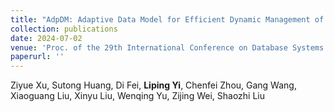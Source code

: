 ```yaml
--- 
title: "AdpDM: Adaptive Data Model for Efficient Dynamic Management of Large-Scale High-Cardinality Time-Series Databases" 
collection: publications 
date: 2024-07-02
venue: 'Proc. of the 29th International Conference on Database Systems for Advanced Applications (DASFAA), CCF-B' 
paperurl: '' 
--- 
```

Ziyue Xu, Sutong Huang, Di Fei, **Liping Yi**, Chenfei Zhou, Gang Wang, Xiaoguang Liu, Xinyu Liu, Wenqing Yu, Zijing Wei, Shaozhi Liu
